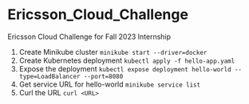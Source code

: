 # Ericsson_Cloud_Challenge
Ericsson Cloud Challenge for Fall 2023 Internship

1. Create Minikube cluster `minikube start --driver=docker`
2. Create Kubernetes deployment `kubectl apply -f hello-app.yaml`
3. Expose the deployment `kubectl expose deployment hello-world --type=LoadBalancer --port=8080`
4. Get service URL for hello-world `minikube service list`
5. Curl the URL `curl <URL>`